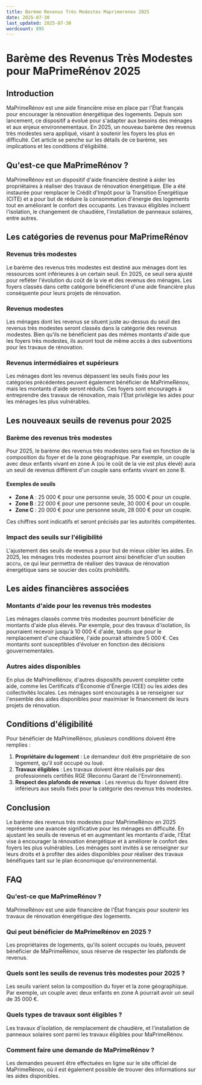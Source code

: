 ```yaml
---
title: Barème Revenus Très Modestes Maprimerenov 2025
date: 2025-07-30
last_updated: 2025-07-30
wordcount: 895
---
```


# Barème des Revenus Très Modestes pour MaPrimeRénov 2025

## Introduction

MaPrimeRénov est une aide financière mise en place par l'État français pour encourager la rénovation énergétique des logements. Depuis son lancement, ce dispositif a évolué pour s'adapter aux besoins des ménages et aux enjeux environnementaux. En 2025, un nouveau barème des revenus très modestes sera appliqué, visant à soutenir les foyers les plus en difficulté. Cet article se penche sur les détails de ce barème, ses implications et les conditions d'éligibilité.

## Qu'est-ce que MaPrimeRénov ?

MaPrimeRénov est un dispositif d'aide financière destiné à aider les propriétaires à réaliser des travaux de rénovation énergétique. Elle a été instaurée pour remplacer le Crédit d'Impôt pour la Transition Énergétique (CITE) et a pour but de réduire la consommation d'énergie des logements tout en améliorant le confort des occupants. Les travaux éligibles incluent l'isolation, le changement de chaudière, l'installation de panneaux solaires, entre autres.

## Les catégories de revenus pour MaPrimeRénov

### Revenus très modestes

Le barème des revenus très modestes est destiné aux ménages dont les ressources sont inférieures à un certain seuil. En 2025, ce seuil sera ajusté pour refléter l'évolution du coût de la vie et des revenus des ménages. Les foyers classés dans cette catégorie bénéficieront d'une aide financière plus conséquente pour leurs projets de rénovation.

### Revenus modestes

Les ménages dont les revenus se situent juste au-dessus du seuil des revenus très modestes seront classés dans la catégorie des revenus modestes. Bien qu'ils ne bénéficient pas des mêmes montants d'aide que les foyers très modestes, ils auront tout de même accès à des subventions pour les travaux de rénovation.

### Revenus intermédiaires et supérieurs

Les ménages dont les revenus dépassent les seuils fixés pour les catégories précédentes peuvent également bénéficier de MaPrimeRénov, mais les montants d'aide seront réduits. Ces foyers sont encouragés à entreprendre des travaux de rénovation, mais l'État privilégie les aides pour les ménages les plus vulnérables.

## Les nouveaux seuils de revenus pour 2025

### Barème des revenus très modestes

Pour 2025, le barème des revenus très modestes sera fixé en fonction de la composition du foyer et de la zone géographique. Par exemple, un couple avec deux enfants vivant en zone A (où le coût de la vie est plus élevé) aura un seuil de revenus différent d'un couple sans enfants vivant en zone B.

#### Exemples de seuils

- **Zone A** : 25 000 € pour une personne seule, 35 000 € pour un couple.
- **Zone B** : 22 000 € pour une personne seule, 30 000 € pour un couple.
- **Zone C** : 20 000 € pour une personne seule, 28 000 € pour un couple.

Ces chiffres sont indicatifs et seront précisés par les autorités compétentes.

### Impact des seuils sur l'éligibilité

L'ajustement des seuils de revenus a pour but de mieux cibler les aides. En 2025, les ménages très modestes pourront ainsi bénéficier d'un soutien accru, ce qui leur permettra de réaliser des travaux de rénovation énergétique sans se soucier des coûts prohibitifs.

## Les aides financières associées

### Montants d'aide pour les revenus très modestes

Les ménages classés comme très modestes pourront bénéficier de montants d'aide plus élevés. Par exemple, pour des travaux d'isolation, ils pourraient recevoir jusqu'à 10 000 € d'aide, tandis que pour le remplacement d'une chaudière, l'aide pourrait atteindre 5 000 €. Ces montants sont susceptibles d'évoluer en fonction des décisions gouvernementales.

### Autres aides disponibles

En plus de MaPrimeRénov, d'autres dispositifs peuvent compléter cette aide, comme les Certificats d'Économie d'Énergie (CEE) ou les aides des collectivités locales. Les ménages sont encouragés à se renseigner sur l'ensemble des aides disponibles pour maximiser le financement de leurs projets de rénovation.

## Conditions d'éligibilité

Pour bénéficier de MaPrimeRénov, plusieurs conditions doivent être remplies :

1. **Propriétaire du logement** : Le demandeur doit être propriétaire de son logement, qu'il soit occupé ou loué.
2. **Travaux éligibles** : Les travaux doivent être réalisés par des professionnels certifiés RGE (Reconnu Garant de l'Environnement).
3. **Respect des plafonds de revenus** : Les revenus du foyer doivent être inférieurs aux seuils fixés pour la catégorie des revenus très modestes.

## Conclusion

Le barème des revenus très modestes pour MaPrimeRénov en 2025 représente une avancée significative pour les ménages en difficulté. En ajustant les seuils de revenus et en augmentant les montants d'aide, l'État vise à encourager la rénovation énergétique et à améliorer le confort des foyers les plus vulnérables. Les ménages sont invités à se renseigner sur leurs droits et à profiter des aides disponibles pour réaliser des travaux bénéfiques tant sur le plan économique qu'environnemental.

## FAQ

### Qu'est-ce que MaPrimeRénov ?

MaPrimeRénov est une aide financière de l'État français pour soutenir les travaux de rénovation énergétique des logements.

### Qui peut bénéficier de MaPrimeRénov en 2025 ?

Les propriétaires de logements, qu'ils soient occupés ou loués, peuvent bénéficier de MaPrimeRénov, sous réserve de respecter les plafonds de revenus.

### Quels sont les seuils de revenus très modestes pour 2025 ?

Les seuils varient selon la composition du foyer et la zone géographique. Par exemple, un couple avec deux enfants en zone A pourrait avoir un seuil de 35 000 €.

### Quels types de travaux sont éligibles ?

Les travaux d'isolation, de remplacement de chaudière, et l'installation de panneaux solaires sont parmi les travaux éligibles pour MaPrimeRénov.

### Comment faire une demande de MaPrimeRénov ?

Les demandes peuvent être effectuées en ligne sur le site officiel de MaPrimeRénov, où il est également possible de trouver des informations sur les aides disponibles.